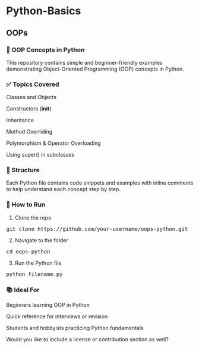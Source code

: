# Python-Basics

## OOPs

### 🐍 OOP Concepts in Python
This repository contains simple and beginner-friendly examples demonstrating Object-Oriented Programming (OOP) concepts in Python.

### ✅ Topics Covered
Classes and Objects

Constructors (__init__)

Inheritance

Method Overriding

Polymorphism & Operator Overloading

Using super() in subclasses

### 📁 Structure
Each Python file contains code snippets and examples with inline comments to help understand each concept step by step.

### 🔧 How to Run

1. Clone the repo
<pre>
git clone https://github.com/your-username/oops-python.git
</pre>

2. Navigate to the folder
<pre>
cd oops-python
</pre>

3. Run the Python file
<pre>
python filename.py
</pre>
### 📚 Ideal For
Beginners learning OOP in Python

Quick reference for interviews or revision

Students and hobbyists practicing Python fundamentals

Would you like to include a license or contribution section as well?
